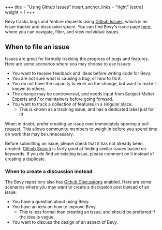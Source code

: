 +++
title = "Using Github Issues"
insert_anchor_links = "right"
[extra]
weight = 1
+++

Bevy tracks bugs and feature requests using [Github Issues], which is an issue tracker and discussion space. You can find Bevy's issue page [here](https://github.com/bevyengine/bevy/issues), where you can navigate, filter, and view individual issues.

[Github Issues]: https://docs.github.com/en/issues/tracking-your-work-with-issues/about-issues

## When to file an issue

Issues are great for formally tracking the progress of bugs and features. Here are some scenarios where you may choose to use issues:

- You want to receive feedback and ideas before writing code for Bevy.
- You are not sure what is causing a bug, or how to fix it.
- You do not have the capacity to work on the change, but want to make it known to others.
- The change may be controversial, and needs input from Subject Matter Experts and / or maintainers before going forward.
- You want to track a collection of features in a singular place.
    - This is known as a tracking issue, and has a dedicated label just for it!

When in doubt, prefer creating an issue over immediately opening a pull request. This allows community members to weigh in before you spend time on work that may be unnecessary.

Before submitting an issue, please check that it has not already been created. [Github Search] is fairly good at finding similar issues based on keywords. If you do find an existing issue, please comment on it instead of creating a duplicate.

[Github Search]: https://github.com/search?q=repo%3Abevyengine%2Fbevy&type=issues

### When to create a discussion instead

The Bevy repository also has [Github Discussions] enabled. Here are some scenarios where you may want to create a discussion post instead of an issue:

[Github Discussions]: https://github.com/bevyengine/bevy/discussions

- You have a question about using Bevy.
- You have an idea on how to improve Bevy.
    - This is less formal than creating an issue, and should be preferred if the idea is vague.
- You want to discuss the design of an aspect of Bevy.
